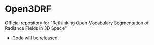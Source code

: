 # Open3DRF

Official repository for "Rethinking Open-Vocabulary Segmentation of Radiance Fields in 3D Space"

- Code will be released.
